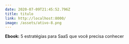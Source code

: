 ```yaml
---
date: 2020-07-09T21:45:52.796Z
title: titulo
link: http://localhost:8000/
image: /assets/ativo-8.png
---
```

**Ebook:** 5 estratégias para SaaS que você precisa conhecer